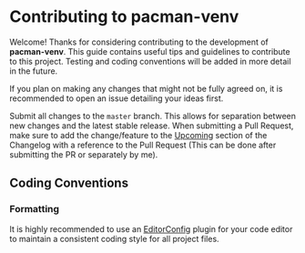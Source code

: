 # Contributing to pacman-venv
Welcome! Thanks for considering contributing to the development of **pacman-venv**. This guide contains useful tips and guidelines
to contribute to this project. Testing and coding conventions will be added in more detail in the future.

If you plan on making any changes that might not be fully agreed on, it is recommended to open an issue detailing your ideas first.

Submit all changes to the `master` branch. This allows for separation between new changes and the latest stable release. When submitting a
Pull Request, make sure to add the change/feature to the [Upcoming](CHANGELOG.md#upcoming) section of the Changelog with a reference to the
Pull Request (This can be done after submitting the PR or separately by me).

## Coding Conventions

### Formatting
It is highly recommended to use an [EditorConfig][0] plugin for your code editor to maintain a consistent coding style for all project files.

[0]: https://editorconfig.org/
